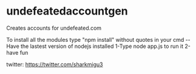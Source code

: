 # undefeatedaccountgen
Creates accounts for undefeated.com

To install all the modules type "npm install" without quotes in your cmd
-- Have the lastest version of nodejs installed
1-Type node app.js to run it 
2-have fun

twitter: https://twitter.com/sharkmigu3


